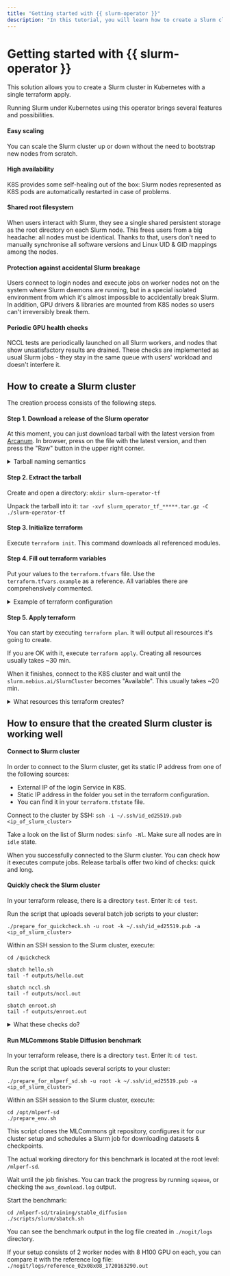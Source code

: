 ```yaml
---
title: "Getting started with {{ slurm-operator }}"
description: "In this tutorial, you will learn how to create a Slurm cluster in Kubernetes with {{ slurm-operator }}."
---
```


# Getting started with {{ slurm-operator }}
This solution allows you to create a Slurm cluster in Kubernetes with a single terraform apply.

Running Slurm under Kubernetes using this operator brings several features and possibilities.

#### Easy scaling
You can scale the Slurm cluster up or down without the need to bootstrap new nodes from scratch.

#### High availability
K8S provides some self-healing out of the box: Slurm nodes represented as K8S pods are automatically restarted in case 
of problems.

#### Shared root filesystem
When users interact with Slurm, they see a single shared persistent storage as the root directory on each Slurm node. 
This frees users from a big headache: all nodes must be identical. Thanks to that, users don't need to manually 
synchronise all software versions and Linux UID & GID mappings among the nodes.

#### Protection against accidental Slurm breakage
Users connect to login nodes and execute jobs on worker nodes not on the system where Slurm daemons are running, but in 
a special isolated environment from which it's almost impossible to accidentally break Slurm. In addition, GPU drivers &
libraries are mounted from K8S nodes so users can't irreversibly break them.

#### Periodic GPU health checks
NCCL tests are periodically launched on all Slurm workers, and nodes that show unsatisfactory results are drained. These
checks are implemented as usual Slurm jobs - they stay in the same queue with users' workload and doesn't interfere it.



## How to create a Slurm cluster
The creation process consists of the following steps.

#### Step 1. Download a release of the Slurm operator
At this moment, you can just download tarball with the latest version from [Arcanum](https://arcanum.nebius.dev/nebo/msp/slurm-service/internal/operator/terraform-releases).
In browser, press on the file with the latest version, and then press the "Raw" button in the upper right corner.

<details>
  <summary>Tarball naming semantics</summary>

> Each tarball release is named as `slurm_operator_tf_<YEAR>_<MONTH>_<SERIAL>_<SHORT_DESC>.tar.gz`
</details>

#### Step 2. Extract the tarball
Create and open a directory: `mkdir slurm-operator-tf`

Unpack the tarball into it: `tar -xvf slurm_operator_tf_*****.tar.gz -C ./slurm-operator-tf`

#### Step 3. Initialize terraform
Execute `terraform init`. This command downloads all referenced modules.

#### Step 4. Fill out terraform variables
Put your values to the `terraform.tfvars` file. Use the `terraform.tfvars.example` as a reference. All variables there 
are comprehensively commented.

<details>
  <summary>Example of terraform configuration</summary>

> This is just an example. For actual information, use the `terraform.tfvars.example` file from your release tarball.
> ```terraform
> ########################################################################################################################
> # KUBERNETES CLUSTER CONFIGURATION
> ########################################################################################################################
> 
> ## BASIC CONFIGURATION
> 
> ### Nebius folder ID to create the K8S cluster in it.
> k8s_folder_id = "put_your_folder_id_here"
> 
> ### Name of the K8S cluster. A short random prefix is added. For example, if you set "slurm-test" here, the actual name
> ### will be "slurm-test-randstr1.
> k8s_cluster_name = "slurm"
> 
> ### Description of the K8S cluster.
> k8s_cluster_description = "K8S cluster for Slurm"
> 
> ### Version of the K8S used in the cluster.
> k8s_cluster_version = "1.28"
> 
> ### Availability zone of the K8S cluster.
> k8s_cluster_zone_id = "eu-north1-c"
> 
> ### K8S cluster maintenance windows. During the specified intervals the K8S master may not be available.
> k8s_cluster_master_maintenance_windows = [{
>   day        = "monday"
>   start_time = "20:00"
>   duration   = "3h"
> }]
> 
> 
> 
> ## NETWORK CONFIGURATION
> 
> ### ID of an existing network in which a new subnet for the K8S cluster is created. If empty, a new network is created.
> ### A separate subnet is created in either case.
> k8s_network_id = "put_your_network_id_here"
> 
> ### IPv4 CIDR blocks for the new subnet. In case the subnet is created in an existing network, ensure it doesn't
> ### conflict with CIDR blocks of existing subnets.
> k8s_cluster_subnet_cidr_blocks = ["192.168.10.0/24"]
> 
> 
> 
> ## NODE GROUP CONFIGURATION
> ## ---------------------------------------------------------------------------------------------------------------------
> ## This terraform creates a Slurm cluster with two node groups:
> ## - one with GPUs onboard for running compute workloads (Slurm worker nodes),
> ## - and one without GPUs for running undemanding workloads (Slurm login & controller nodes, system K8S jobs, etc.).
> 
> ### Configuration of the node group with GPUs. Its nodes are interconnected and forms a GPU cluster.
> k8s_cluster_node_group_gpu = {
>   #### The kind of GPUs. For example, "h100" (type A), "h100-c" (type C), "h100-c-llm" (type C allowing "preemptible").
>   platform = "h100"
> 
>   #### Whether the nodes can be taken away in favor of higher priority tasks. The only allowed platform is "h100-c-llm".
>   preemptible = false
> 
>   #### Number of nodes in the group. It should be at least 2 in order to benefit from the GPU cluster interconnection.
>   #### The created node group doesn't have auto-scaling, but the size can be updated using this terraform.
>   size = 2
> 
>   #### Number of vCPU on the nodes. Not any value is supported. Typically, each GPU platform has only a single permitted
>   #### set of resources (CPU & memory).
>   cpu_cores = 160
> 
>   #### Size of the real memory on the nodes in GB. Not any value is supported. See the comment above.
>   memory_gb = 1280
> 
>   #### Number of GPUs on each node.
>   gpus = 8
> 
>   #### Interconnect type. Typically, "InfiniBand".
>   interconnect_type = "InfiniBand"
> 
>   #### Interconnect physical cluster name. GPUs of certain platforms can be created only in certain physical clusters.
>   #### e.g. "h100" platform can be created only in "fabric-1", and "h100-c" & "h100-c-llm" in "fabric-4" or fabric-6".
>   #### This value cannot be changed after creation.
>   interconnect_physical_cluster = "fabric-1"
> 
>   #### Type of boot disks attached to the nodes.
>   disk_type = "network-ssd"
> 
>   #### Size of boot disks in GB.
>   disk_size_gb = 1024
> 
>   #### Value for the "cloud.google.com/gke-accelerator" label assigned to each node. Should be "nvidia-h100-80gb" for
>   #### all H100 GPU platforms.
>   gke_accelerator = "nvidia-h100-80gb"
> 
>   #### Major version of the NVIDIA GPU driver to be installed on the nodes.
>   driver_config = "535"
> }
> 
> ### Configuration of the node group without GPUs.
> k8s_cluster_node_group_non_gpu = {
>   #### Number of nodes in the group. It should be at least 2 in order to benefit from K8S high-availability features.
>   #### The created node group doesn't have auto-scaling, but the size can be updated using this terraform.
>   size = 2
> 
>   #### Number of vCPU on the nodes with platform "standard-v2". Not any value is supported. The platform has only
>   #### specific permitted sets of resources (CPU & memory). For example, 8 CPU & 32 memory, or 32 CPU & 128 memory.
>   cpu_cores = 32
> 
>   #### Size of the real memory on the nodes in GB. Not any value is supported. See the comment above.
>   memory_gb = 128
> 
>   #### Type of boot disks attached to the nodes.
>   disk_type = "network-ssd"
> 
>   #### Size of boot disks in GB.
>   disk_size_gb = 1024
> }
> 
> 
> 
> ## SSH CONFIGURATION
> 
> ### Username for connecting to K8S nodes.
> k8s_cluster_ssh_username = "ubuntu"
> 
> ### SSH public key for connecting to K8S nodes. Either the key as a string or path to the key must be set.
> k8s_cluster_ssh_public_key = "put_your_ssh_public_key_here"
> k8s_cluster_ssh_public_key_path = null
> 
> 
> 
> ## NVIDIA NETWORK OPERATOR CONFIGURATION
> 
> ### Version of the network operator installed to the K8S cluster.
> k8s_cluster_operator_network_version = "23.7.0"
> 
> 
> 
> ## NVIDIA GPU OPERATOR CONFIGURATION
> 
> ### Version of the GPU operator installed to the K8S cluster.
> k8s_cluster_operator_gpu_version = "v23.9.0"
> 
> ### NVIDIA GPU driver version. The major version must match with k8s_cluster_node_group_gpu.driver_config variable.
> k8s_cluster_operator_gpu_driver_version = "535.104.12"
> 
> ### Whether to use nvidia-container-toolkit for propagating NVIDIA drivers and system libraries from K8S nodes to
> ### containers. Typically, must be "true".
> k8s_cluster_operator_gpu_cuda_toolkit = true
> 
> # Whether to enable GPU driver RDMA. Typically, must be "true".
> k8s_cluster_operator_gpu_driver_rdma = true
> 
> 
> 
> 
> 
> ########################################################################################################################
> # SHARED STORAGE CONFIGURATION
> # ----------------------------------------------------------------------------------------------------------------------
> # At least two shared storages are created for the Slurm cluster:
> # 1. "Jail" storage that keeps the root directory of the shared environment within which users interact with Slurm.
> #    Can be either a compute file storage or a GlusterFS.
> # 2. "Controller spool" storage that keeps the state of Slurm controller (the Slurm's "StateSaveLocation"). This state
> #    is shared between the primary and backup controllers.
> # In addition, an arbitrary number of "jail submount" storages can be created. These storages are mounted into the jail
> # environment at specified paths. For example, you can mount /home directory from a different storage, or have separate
> # storages with datasets or checkpoints.
> # All jail submounts are compute file storages.
> ########################################################################################################################
> 
> ## BASIC COMPUTE FILE STORAGE CONFIGURATION
> ## ---------------------------------------------------------------------------------------------------------------------
> ## Always applies to "controller spool" and all "jail submount" storages. Applies to the "jail" storage only if
> ## "slurm_cluster_storages.jail.type" variable equals to "filestore".
> 
> ### Block size for all used compute file storages in bytes.
> k8s_cluster_filestore_block_size = 32768
> 
> 
> 
> ## BASIC GLUSTER FS STORAGE CONFIGURATION
> ## ---------------------------------------------------------------------------------------------------------------------
> ## Applies to the "jail" storage if "slurm_cluster_storages.jail.type" variable equals to "glusterfs". Otherwise, these
> ## settings do nothing.
> 
> ### Folder ID to create GlusterFS nodes in it. Several GlusterFS storages should not be created in the same folder due
> ### to possible conflicts in compute instance names.
> glusterfs_cluster_folder_id = "bje82q7sm8njm3c4rrlq"
> 
> ### SSH key for connecting to GlusterFS compute instances.
> glusterfs_cluster_ssh_public_key = "put_your_ssh_public_key_here"
> glusterfs_cluster_ssh_public_key_path = null
> 
> ### Size of separate disks comprising the cluster in GB. The total size of the storage = (disk size * number of nodes).
> ### For example, if 3 disks are used, each of 372 GB, the total size of the storage is 372 * 3 = 1116 GB.
> ### Must be a multiple of 93 GB.
> glusterfs_cluster_disk_size = 372
> 
> ### Number of nodes in the cluster.
> glusterfs_cluster_nodes = 3
> 
> ### Number of disks on each node.
> glusterfs_cluster_disks_per_node = 1
> 
> 
> 
> ## SLURM CLUSTER STORAGE CONFIGURATION
> ## ---------------------------------------------------------------------------------------------------------------------
> ## Configures how Slurm storages are represented in K8S.
> 
> ### Configuration of the shared storages mounted to Slurm nodes.
> slurm_cluster_storages = {
>   #### "Jail" storage configuration.
>   jail = {
>     ##### Name of the storage. It doesn't matter a lot. Used as a base name for different entities: compute file storage
>     ##### name, mounted device name, K8S PV & PVC names, and the like.
>     name = "jail"
> 
>     ##### Size of the storage in bytes. In case GlusterFS is used, it must not exceed the total size of the storage set
>     ##### in the "glusterfs_cluster_disk_dize" and "glusterfs_cluster_nodes" variables.
>     size = 1115 * (1024 * 1024 * 1024) # 1115Gi
> 
>     ##### Type of the shared storage. Can be either "glusterfs" or "filestore".
>     type = "glusterfs"
>   }
> 
>   #### "Controller spool" storage configuration.
>   controller_spool = {
>     ##### Name of the storage. It doesn't matter a lot. Used as a base name for different entities: compute file storage
>     ##### name, mounted device name, K8S PV & PVC names, and the like.
>     name = "controller-spool"
> 
>     ##### Size of the storage in bytes.
>     size = 100 * (1024 * 1024 * 1024) # 100Gi
>   }
> 
>   #### "Jail submount" storages configuration. If empty, no additional shared storages are mounted to the jail.
>   #### All these storages are initially mounted with 777 permissions and root:root ownerships, but users can change them
>   #### after the Slurm cluster is created.
>   #### It's enough to execute the command like `sudo chmod 755 /mlperf-sd && sudo chown bob:bob /mlperf-sd` on any of
>   #### the Slurm nodes (login or worker) and these changes will apply to all other nodes in the cluster.
>   jail_submounts = [{
>     ##### Name of the storage. It doesn't matter a lot. Used as a base name for different entities: compute file storage
>     ##### name, mounted device name, K8S PV & PVC names, and the like.
>     name = "mlperf-sd"
> 
>     ##### Size of the storage in bytes.
>     size = 1500 * (1024 * 1024 * 1024) # 1500Gi
> 
>     ##### The absolute path within the jail environment for which data will be available to users.
>     mountPath = "/mlperf-sd"
>   }]
> }
> 
> ### Configuration of PVC with the initial jail content. Must be an object with fields name and size (in bytes). If set,
> ### this PVC is used during the initial cluster creation to populate the "jail" shared storage with its content.
> ### See the comment to the "slurm_cluster_create_cr" variable for details.
> slurm_cluster_jail_snapshot = null
> 
> ### Size of the directory storing the slurmd state, that is node-local for each worker.
> slurm_cluster_worker_volume_spool_size = 128 * (1024 * 1024 * 1024) # 128Gi
> 
> 
> 
> 
> 
> ########################################################################################################################
> # SLURM CONFIGURATION
> ########################################################################################################################
> 
> ## SLURM OPERATOR CONFIGURATION
> 
> ### Version of the Slurm operator. Typically, should be left default.
> slurm_operator_version = "0.1.13"
> 
> 
> 
> ## BASIC SLURM CLUSTER CONFIGURATION
> 
> ### Whether to create a Slurm cluster within this terraform. If false, only the operator is created, without a cluster.
> ### This may be useful in scenario when a custom initial content for the "jail" shared storage is needed. It may be
> ### achieved by the following steps:
> ### 1. Apply the terraform with "slurm_cluster_create_cr = false"
> ### 2. Manually create a PVC in the K8S cluster with the content you want to have in the jail environment.
> ### 3. Apply the terraform again with "slurm_cluster_create_cr = true" and "slurm_cluster_jail_snapshot.name" set to
> ###    your PVC name.
> slurm_cluster_create_cr = true
> 
> ### Name of the Slurm cluster.
> slurm_cluster_name = "slurm-dev"
> 
> ### List of SSH public keys that will authorized for user root. After connecting to the cluster as root, the Slurm admin
> ### can create other Linux users with different authorized SSH keys.
> slurm_cluster_ssh_root_public_keys = [
>   "put_your_public_ssh_key_here",
> ]
> 
> 
> 
> ## WORKER NODES CONFIGURATION
> ## ---------------------------------------------------------------------------------------------------------------------
> ## Slurm worker nodes are running on K8S nodes with GPU.
> ## Keep in mind, that not all compute instance resources are available for allocation in containers. The typical K8S
> ## overhead on each node is 2 vCPU, 4 GiB of memory and 50 GiB of the local disk. And it's better to leave a bit more.
> 
> ### Number of worker nodes where slurmd daemon runs. Slurm jobs will be executed on these nodes.
> slurm_cluster_node_worker_count = 2
> 
> ### Resources, dedicated to the slurmd daemon on each worker node. If set to null, the container will have no K8S
> ### resource requests & limits.
> ### The slurmd container is the place where all user jobs are executed. It must have most of the resources of GPU K8S
> ### nodes.
> slurm_cluster_node_worker_slurmd_resources = {
>   cpu_cores               = 156
>   memory_bytes            = 1220 * (1024 * 1024 * 1024) # 1220Gi
>   ephemeral_storage_bytes = 900 * (1024 * 1024 * 1024) # 900Gi
> }
> 
> ### Resources, dedicated to the munged daemon on each worker node. If set to null, the container has will have no K8S
> ### resource requests & limits.
> ### The munged container is used for internal authentication within the Slurm cluster.
> slurm_cluster_node_worker_munge_resources = {
>   cpu_cores               = 2
>   memory_bytes            = 4 * (1024 * 1024 * 1024) # 4Gi
>   ephemeral_storage_bytes = 8 * (1024 * 1024 * 1024) # 8Gi
> }
> 
> 
> 
> ## CONTROLLER NODES CONFIGURATION
> ## ---------------------------------------------------------------------------------------------------------------------
> ## Slurm controller nodes are running on K8S nodes without GPU.
> ## Keep in mind, that not all compute instance resources are available for allocation in containers. The typical K8S
> ## overhead on each node is 2 vCPU, 4 GiB of memory and 50 GiB of the local disk. And it's better to leave a bit more.
> ## Controller & login nodes together should also not allocate all node resources to the fullest, because some space
> ## is needed for the system workload (such as GPU benchmark starter jobs).
> 
> ### Number of controller nodes where the slurmctld daemon runs. The first available controller is primary, and others
> ### are backup ones. When the current primary controller goes down, the first available backup controller takes control.
> ### There is little sense in setting it to more than 3.
> slurm_cluster_node_controller_count = 2
> 
> ### Resources, dedicated to the slurmctld daemon on each controller node. If set to null, the container will have no K8S
> ### resource requests & limits.
> ### The slurmdctld container is the place where the Slurm cluster is controlled from. It must have enough resources for
> ### operation, but there's no sense in giving it more than 16 CPU and 64 GiB of memory.
> slurm_cluster_node_controller_slurmctld_resources = {
>   cpu_cores               = 12
>   memory_bytes            = 48 * (1024 * 1024 * 1024) # 48Gi
>   ephemeral_storage_bytes = 16 * (1024 * 1024 * 1024) # 16Gi
> }
> 
> ### Resources, dedicated to the munged daemon on each controller node. If set to null, the container will have no K8S
> ### resource requests & limits.
> ### The munged container is used for internal authentication within the Slurm cluster.
> slurm_cluster_node_controller_munge_resources = {
>   cpu_cores               = 1
>   memory_bytes            = 2 * (1024 * 1024 * 1024) # 2Gi
>   ephemeral_storage_bytes = 4 * (1024 * 1024 * 1024) # 4Gi
> }
> 
> 
> 
> ## LOGIN NODES CONFIGURATION
> ## ---------------------------------------------------------------------------------------------------------------------
> ## Slurm login nodes are running on K8S nodes without GPU.
> ## Keep in mind, that not all compute instance resources are available for allocation in login nodes. The typical K8S
> ## overhead on each node is 2 vCPU, 4 GiB of memory and 50 GiB of the local disk. And it's better to leave a bit more.
> ## Controller & login nodes together should also not allocate all node resources to the fullest, because some space
> ## is needed for the system workload (such as GPU benchmark starter jobs).
> 
> ### Number of login nodes where the sshd daemon runs. When a user connects to the Slurm cluster by SSH, they are
> ### directed to a random node. Setting this value to more than 1 makes sense only for high availability or for
> ### distributing user sessions across several computationally weak nodes.
> slurm_cluster_node_login_count = 2
> 
> ### Resources, dedicated to the sshd daemon on each login node. If set to null, the container will have no K8S resource
> ### requests & limits.
> ### The sshd container is the place where the Slurm users are connected to. It must have as many resources, as clients
> ### need, but typically not so many because they are used as a thin client.
> slurm_cluster_node_login_sshd_resources = {
>   cpu_cores               = 16
>   memory_bytes            = 64 * (1024 * 1024 * 1024) # 64Gi
>   ephemeral_storage_bytes = 800 * (1024 * 1024 * 1024) # 800Gi
> }
> 
> ### Resources, dedicated to the munged daemon on each login node. If set to null, the container will have no K8S
> ### resource requests & limits.
> ### The munged container is used for internal authentication within the Slurm cluster.
> slurm_cluster_node_login_munge_resources = {
>   cpu_cores               = 1
>   memory_bytes            = 2 * (1024 * 1024 * 1024) # 2Gi
>   ephemeral_storage_bytes = 4 * (1024 * 1024 * 1024) # 4Gi
> }
> 
> 
> 
> ## PERIODIC GPU BENCHMARK CONFIGURATION
> ## ---------------------------------------------------------------------------------------------------------------------
> ## GPU benchmarks are implemented as "all_reduce_perf" NCCL tests. These checks are implemented as usual Slurm jobs,
> ## which are periodically scheduled from a K8S CronJobs and stay in the same queue with users' workload.
> 
> ### Cron string representing the schedule for running NCCL benchmarks.
> slurm_cluster_nccl_benchmark_schedule = "0 */3 * * *" # Every 3 hours
> 
> ### Configuration of NCCL benchmarks. Most of the parameters are just passed as arguments to all_reduce_perf NCCL test.
> slurm_cluster_nccl_benchmark_settings = {
>   #### The initial size of the data that is transferred at the beginning of the benchmark.
>   min_bytes = "512Mb"
> 
>   #### The final size of the data that is transferred at the end of the benchmark.
>   max_bytes = "8Gb"
> 
>   #### Step factor affecting the number of data transfers.
>   step_factor = "2"
> 
>   ### Benchmark timeout. If the benchmark exceeds it, the Slurm nodes won't be drained, but the K8S job becomes Failed.
>   timeout = "20:00"
> 
>   ### The target value of the "Avg bus bandwidth" result in "all_reduce_perf" NCCL test. If some Slurm worker node shows
>   ### a result less that this threshold, it is drained.
>   threshold_more_than = "420"
> 
>   ### Whether to use Infiniband (true) or NVLink (false) during this test. Changing this variable may require changing
>   ### the "threshold_more_than" variable as well. The normal limit for Infiniband is 42 and for NVLink is 420.
>   use_infiniband = false
> }
> 
> ### Whether to drain Slurm nodes that showed unsatisfactory results. When drained, the details of the benchmark results
> ### are set to the Slurm node Reason field. Users can see it by executing `scontrol show nodes`
> slurm_cluster_nccl_benchmark_drain_nodes = true
> ```
</details>

#### Step 5. Apply terraform
You can start by executing `terraform plan`. It will output all resources it's going to create.

If you are OK with it, execute `terraform apply`. Creating all resources usually takes ~30 min.

When it finishes, connect to the K8S cluster and wait until the `slurm.nebius.ai/SlurmCluster` becomes "Available". 
This usually takes ~20 min.

<details>
  <summary>What resources this terraform creates?</summary>

> - K8S cluster
> - VPC (it's also possible to use an existing one)
> - A static IP address
> - Shared storage where the slurm nodes' root directory will be stored. Either a GlusterFS cluster run on a bunch of compute instances, or a compute file storage.
> - A compute file storage for storing Slurm controller state in it and share between primary and backup controllers.
> - The configured number of additional compute file storages that users want to mount into their environment.
> - Several Helm releases:
>   - NVIDIA GPU operator, that propagates GPU drivers and low-level libraries from K8S nodes into containers.
>   - NVIDIA network operator, that propagates InfiniBand drivers and low-level libraries from K8S nodes into containers.
>   - Slurm operator, that creates Slurm clusters.
>   - Slurm cluster storage, that brings shared storages (GlusterFS and/or compute file storage) into K8S pods.
</details>



## How to ensure that the created Slurm cluster is working well

#### Connect to Slurm cluster
In order to connect to the Slurm cluster, get its static IP address from one of the following sources:
- External IP of the login Service in K8S.
- Static IP address in the folder you set in the terraform configuration.
- You can find it in your `terraform.tfstate` file.

Connect to the cluster by SSH: `ssh -i ~/.ssh/id_ed25519.pub <ip_of_slurm_cluster>`

Take a look on the list of Slurm nodes: `sinfo -Nl`. Make sure all nodes are in `idle` state.

When you successfully connected to the Slurm cluster. You can check how it executes compute jobs. Release tarballs offer 
two kind of checks: quick and long.

#### Quickly check the Slurm cluster

In your terraform release, there is a directory `test`. Enter it: `cd test`.

Run the script that uploads several batch job scripts to your cluster:
```shell
./prepare_for_quickcheck.sh -u root -k ~/.ssh/id_ed25519.pub -a <ip_of_slurm_cluster>
```

Within an SSH session to the Slurm cluster, execute:
```shell
cd /quickcheck

sbatch hello.sh
tail -f outputs/hello.out

sbatch nccl.sh
tail -f outputs/nccl.out

sbatch enroot.sh
tail -f outputs/enroot.out
```

<details>
  <summary>What these checks do?</summary>

> - **hello.sh**: performs basic checks of the Slurm cluster: jobs can be executed and resources can be allocated.
> - **nccl.sh**: executes NCCL test "all_reduce_perf" twice: using NVLink and Infiniband.
> - **enroot.sh**: launches jobs inside enroot containers.
</details>

#### Run MLCommons Stable Diffusion benchmark

In your terraform release, there is a directory `test`. Enter it: `cd test`.

Run the script that uploads several scripts to your cluster:
```shell
./prepare_for_mlperf_sd.sh -u root -k ~/.ssh/id_ed25519.pub -a <ip_of_slurm_cluster>
```

Within an SSH session to the Slurm cluster, execute:
```shell
cd /opt/mlperf-sd
./prepare_env.sh
```

This script clones the MLCommons git repository, configures it for our cluster setup and schedules a Slurm job for
downloading datasets & checkpoints.

The actual working directory for this benchmark is located at the root level: `/mlperf-sd`.

Wait until the job finishes. You can track the progress by running `squeue`, or checking the `aws_download.log` output.

Start the benchmark:
```shell
cd /mlperf-sd/training/stable_diffusion
./scripts/slurm/sbatch.sh
```

You can see the benchmark output in the log file created in `./nogit/logs` directory.

If your setup consists of 2 worker nodes with 8 H100 GPU on each, you can compare it with the reference log file:
`./nogit/logs/reference_02x08x08_1720163290.out`
